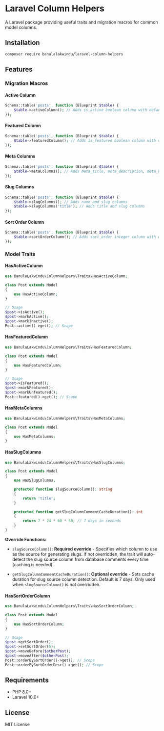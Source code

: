 # Laravel Column Helpers

A Laravel package providing useful traits and migration macros for common model columns.

## Installation

```bash
composer require banulalakwindu/laravel-column-helpers
```

## Features

### Migration Macros

#### Active Column
```php
Schema::table('posts', function (Blueprint $table) {
    $table->activeColumn(); // Adds is_active boolean column with default true
});
```

#### Featured Column
```php
Schema::table('posts', function (Blueprint $table) {
    $table->featuredColumn(); // Adds is_featured boolean column with default false
});
```

#### Meta Columns
```php
Schema::table('posts', function (Blueprint $table) {
    $table->metaColumns(); // Adds meta_title, meta_description, meta_keywords, meta_image
});
```

#### Slug Columns
```php
Schema::table('posts', function (Blueprint $table) {
    $table->slugColumns(); // Adds name and slug columns
    $table->slugColumns('title'); // Adds title and slug columns
});
```

#### Sort Order Column
```php
Schema::table('posts', function (Blueprint $table) {
    $table->sortOrderColumn(); // Adds sort_order integer column with default 0
});
```

### Model Traits

#### HasActiveColumn
```php
use BanulaLakwindu\ColumnHelpers\Traits\HasActiveColumn;

class Post extends Model
{
    use HasActiveColumn;
}

// Usage
$post->isActive();
$post->markActive();
$post->markInactive();
Post::active()->get(); // Scope
```

#### HasFeaturedColumn
```php
use BanulaLakwindu\ColumnHelpers\Traits\HasFeaturedColumn;

class Post extends Model
{
    use HasFeaturedColumn;
}

// Usage
$post->isFeatured();
$post->markFeatured();
$post->markUnfeatured();
Post::featured()->get(); // Scope
```

#### HasMetaColumns
```php
use BanulaLakwindu\ColumnHelpers\Traits\HasMetaColumns;

class Post extends Model
{
    use HasMetaColumns;
}
```

#### HasSlugColumns
```php
use BanulaLakwindu\ColumnHelpers\Traits\HasSlugColumns;

class Post extends Model
{
    use HasSlugColumns;

    protected function slugSourceColumn(): string
    {
        return 'title';
    }

    protected function getSlugColumnCommentCacheDuration(): int
    {
        return 7 * 24 * 60 * 60; // 7 days in seconds
    }
}
```

**Override Functions:**

- `slugSourceColumn()`: **Required override** - Specifies which column to use as the source for generating slugs. If not overridden, the trait will auto-detect the slug source column from database comments every time (caching is needed).

- `getSlugColumnCommentCacheDuration()`: **Optional override** - Sets cache duration for slug source column detection. Default is 7 days. Only used when `slugSourceColumn()` is not overridden.

#### HasSortOrderColumn
```php
use BanulaLakwindu\ColumnHelpers\Traits\HasSortOrderColumn;

class Post extends Model
{
    use HasSortOrderColumn;
}

// Usage
$post->getSortOrder();
$post->setSortOrder(5);
$post->moveBefore($otherPost);
$post->moveAfter($otherPost);
Post::orderBySortOrder()->get(); // Scope
Post::orderBySortOrderDesc()->get(); // Scope
```

## Requirements

- PHP 8.0+
- Laravel 10.0+

## License

MIT License